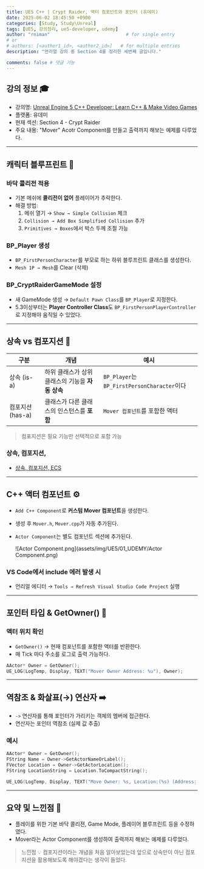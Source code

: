 ```yaml
---
title: UE5 C++ | Crypt Raider, 액터 컴포넌트와 포인터 (유데미)
date: 2025-06-02 18:45:50 +0900
categories: [Study, Study\Unreal]
tags: [UE5, 강의정리, ue5-developer, udemy]
author: "rniman"                            # for single entry
# or
# authors: [<author1_id>, <author2_id>]   # for multiple entries
description: "언리얼 강의 중 Section 4를 정리한 세번째 글입니다."

comments: false # 댓글 기능
---
```


## 강의 정보 🎓
- 강의명: [Unreal Engine 5 C++ Developer: Learn C++ & Make Video Games](https://www.udemy.com/course/unrealcourse-korean/?couponCode=CP130525)
- 플랫폼: 유데미
- 현재 섹션: Section 4 - Crypt Raider
- 주요 내용: "Mover" Acotr Component를 만들고 출력까지 해보는 예제를 다루었다.

---

## 캐릭터 블루프린트 🦶

### 바닥 콜리전 적용

- 기본 메쉬에 **콜리전이 없어** 플레이어가 추락한다.
- 해결 방법:
    1. 메쉬 열기 → `Show → Simple Collision` 체크
    2. `Collision → Add Box Simplified Collision` 추가
    3. `Primitives → Boxes`에서 박스 두께 조절 가능

### BP_Player 생성

- `BP_FirstPersonCharacter`를 부모로 하는 하위 블루프린트 클래스를 생성한다.
- `Mesh 1P → Mesh`를 Clear (삭제)

### BP_CryptRaiderGameMode 설정

- 새 GameMode 생성 → `Default Pawn Class`를 `BP_Player`로 지정한다.
- 5.3이상부터는 **Player Controller Class**도 `BP_FirstPersonPlayerController`로 지정해야 움직일 수 있었다.

---

## 상속 vs 컴포지션 🧬

| 구분             | 개념                                             | 예시                                        |
| ---------------- | ------------------------------------------------ | ------------------------------------------- |
| 상속 (is-a)      | 하위 클래스가 상위 클래스의 기능을 **자동 상속** | `BP_Player`는 `BP_FirstPersonCharacter`이다 |
| 컴포지션 (has-a) | 클래스가 다른 클래스의 인스턴스를 **포함**       | `Mover 컴포넌트`를 포함한 액터              |

> 컴포지션은 필요 기능만 선택적으로 포함 가능

### 상속, 컴포지션, 
- [상속, 컴포지션, ECS](/posts/OOP_Inheritance_Composition/)

---

## C++ 액터 컴포넌트 ⚙️

- `Add C++ Component`로 **커스텀 Mover 컴포넌트**을 생성한다.
- 생성 후 `Mover.h`, `Mover.cpp`가 자동 추가된다.
- `Actor Component`는 별도 컴포넌트 섹션에 추가된다.
    
    ![Actor Component.png](assets/img/UE5/01_UDEMY/Actor Component.png)
    
### VS Code에서 include 에러 발생 시

- 언리얼 에디터 → `Tools → Refresh Visual Studio Code Project` 실행

---

## 포인터 타입 & GetOwner() 📌

### 액터 위치 확인

- `GetOwner()` → 현재 컴포넌트를 포함한 액터를 반환한다.
- 매 Tick 마다 주소를 로그로 출력 가능하다.

```cpp
AActor* Owner = GetOwner();
UE_LOG(LogTemp, Display, TEXT("Mover Owner Address: %u"), Owner);
```

---

## 역참조 &  화살표(→) 연산자 ➡️

- `->` 연산자를 통해 포인터가 가리키는 객체의 멤버에 접근한다.
- 연산자는 포인터 역참조 (실제 값 추출)

### 예시

```cpp
AActor* Owner = GetOwner();
FString Name = Owner->GetActorNameOrLabel();
FVector Location = Owner->GetActorLocation();
FString LocationString = Location.ToCompactString();

UE_LOG(LogTemp, Display, TEXT("Move Owner: %s, Location:(%s) (Address: %u)"), *Name, *LocationString, Owner);
```

---

## 요약 및 느낀점 📝

- 플레이를 위한 기본 바닥 콜리젼, Game Mode, 플레이어 블루프린트 등을 수정하였다.
- Mover라는 Actor Component를 생성하여 출력까지 해보는 예제를 다루었다.
> 느낀점 💡
> 컴포지션이라는 개념을 처음 알아보았는데 앞으로 상속만이 아닌
> 컴포지션을 활용해보도록 해야겠다는 생각이 들었다.
